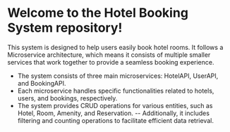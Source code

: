 # Welcome to the Hotel Booking System repository! 
This system is designed to help users easily book hotel rooms. It follows a Microservice architecture, which means it consists of multiple smaller services that work together to provide a seamless booking experience.

- The system consists of three main microservices: HotelAPI, UserAPI, and BookingAPI.
- Each microservice handles specific functionalities related to hotels, users, and bookings, respectively. 
- The system provides CRUD operations for various entities, such as Hotel, Room, Amenity, and Reservation.
-- Additionally, it includes filtering and counting operations to facilitate efficient data retrieval. 